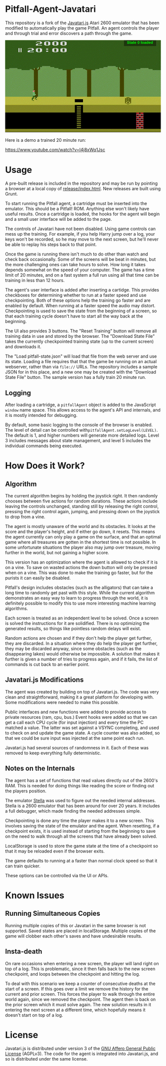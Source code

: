 # Pitfall-Agent-Javatari

This repository is a fork of the [Javatari.js](http://javatari.org/) Atari 2600 emulator that has been modified to automatically play the game Pitfall.  An agent controls the player and through trial and error discovers a path through the game.


![ScreenShot](pitfall-demo.gif)

Here is a demo a trained 20 minute run:

https://www.youtube.com/watch?v=I4j8xWq1Jsc


# Usage

A pre-built release is included in the repository and may be run by pointing a browser at a local copy of [release/index.html](release/index.html).  New releases are built using Grunt.

To start running the Pitfall agent, a cartridge must be inserted into the emulator.  This should be a Pitfall! ROM.  Anything else won't likely have useful results.  Once a cartridge is loaded, the hooks for the agent will begin and a small user interface will be added to the page.

The controls of Javatari have not been disabled.  Using game controls can mess up the training.  For example, if you help Harry jump over a log, your keys won't be recorded, so he may move to the next screen, but he'll never be able to replay his steps back to that point.

Once the game is running there isn't much to do other than watch and check back occasionally.  Some of the screens will be beat in minutes, but the more challenging ones can take hours to solve.  How long it takes depends somewhat on the speed of your computer.  The game has a time limit of 20 minutes, and on a fast system a full run using all that time can be training in less than 12 hours.

The agent's user interface is added after inserting a cartidge.  This provides checkboxes for determining whether to run at a faster speed and use checkpointing.  Both of these options help the training go faster and are enabled by default.  When running at a faster speed the audio may distort. Checkpointing is used to save the state from the beginning of a screen, so that each training cycle doesn't have to start all the way back at the beginning.

The UI also provides 3 buttons.  The "Reset Training" button will remove all training data in use and stored by the browser.  The "Download State File" takes the currently checkpointed training state (up to the current screen) and downloads it.

The "Load pitfall-state.json" will load that file from the web server and use its state.  Loading a file requires that that the game be running on an actual webserver, rather than via `file://` URLs.  The repository includes a sample JSON for in this place, and a new one may be created with the "Download State File" button.  The sample version has a fully train 20 minute run.


## Logging

After loading a cartridge, a `pitfallAgent` object is added to the JavaScript `window` name space.  This allows access to the agent's API and internals, and it is mostly intended for debugging.

By default, some basic logging to the console of the browser is enabled.  The level of detail can be controlled with`pitfallAgent.setLogLevel(LEVEL)`.  The default is 1, and higher numbers will generate more detailed logs.  Level 3 includes messages about state management, and level 5 includes the individual commands being executed.


# How Does it Work?

## Algorithm

The current algorithm begins by holding the joystick right.  It then randomly chooses between five actions for random durations.  These actions include leaving the controls unchanged, standing still by releasing the right control, pressing the right control again, jumping, and pressing down on the joystick to drop from a vine.

The agent is mostly unaware of the world and its obstacles.  It looks at the score and the player's height, and if either go down, it resets.  This means the agent currently can only play a game on the surface, and that an optimal game where all treasures are gotten in the shortest time is not possible.  In some unfortunate situations the player also may jump over treasure, moving further in the world, but not gaining a higher score.

This version has an optimization where the agent is allowed to check if it is on a vine.  To save on wasted actions the down button will only be pressed when on a vine.  This was done to make the training go faster, but for the purists it can easily be disabled.

Pitfall's design includes obstacles (such as the alligators) that can take a long time to randomly get past with this style.  While the current algorithm demonstrates an easy way to learn to progress through the world, it is definitely possible to modify this to use more interesting machine learning algorithms.

Each screen is treated as an independent level to be solved.  Once a screen is solved the instructions for it are solidified.  There is no optimizing the generated results, so things like pointless random delays will exist.

Random actions are chosen and if they don't help the player get further, they are discarded.  In a situation where they do help the player get further, they may be discarded anyway, since some obstacles (such as the disappearing lakes) would otherwise be impossible.  A solution that makes it further is given a number of tries to progress again, and if it fails, the list of commands is cut back to an earlier point.


## Javatari.js Modifications

The agent was created by building on top of Javatari.js. The code was very clean and straightforward, making it a great platform for developing with.  Some modifications were needed to make this possible.

Public interfaces and new functions were added to provide access to private resources (ram, cpu, bus.) Event hooks were added so that we can get a call each CPU cycle (for input injection) and every time the PC matched a value.  The latter was set against a VSYNC completing, and used to check on and update the game state.  A cycle counter was also added, so that we could be sure input was injected at the same point each run.

Javatari.js had several sources of randomness in it.  Each of these was removed to keep everything fully deterministic.


## Notes on the Internals

The agent has a set of functions that read values directly out of the 2600's RAM. This is needed for doing things like reading the score or finding out the players position.

The emulator [Stella](http://stella.sourceforge.net/) was used to figure out the needed internal addresses.  Stella is a 2600 emulator that has been around for over 20 years.  It includes a full debugger, which made finding the needed addresses simple.

Checkpointing is done any time the player makes it to a new screen.  This involves saving the state of the emulator and the agent.  When resetting, if a checkpoint exists, it is used instead of starting from the beginning to save on the need to walk through all the screens that have already been solved.

LocalStorage is used to store the game state at the time of a checkpoint so that it may be reloaded even if the browser exits.

The game defaults to running at a faster than normal clock speed so that it can train quicker.

These options can be controlled via the UI or APIs.


# Known Issues

## Running Simultaneous Copies

Running multiple copies of this or Javatari in the same browser is not supported.  Saved states are placed in localStorage.  Multiple copies of the game will clobber each other's saves and have undesirable results.

## Insta-death

On rare occasions when entering a new screen, the player will land right on top of a log.  This is problematic, since it then falls back to the new screen checkpoint, and loops between the checkpoint and hitting the log.

To deal with this scenario we keep a counter of consecutive deaths at the start of a screen.  If this goes over a limit we remove the history for the current and prior screen.  This forces the player to walk through the entire world again, since we removed the checkpoint.  The agent then is back on the prior screen which it must solve again.   The new solution results in it entering the next screen at a different time, which hopefully means it doesn't start on top of a log.


# License

Javatari.js is distributed under version 3 of the [GNU Affero General Public License](https://www.gnu.org/licenses/agpl-3.0.en.html) (AGPLv3).  The code for the agent is integrated into Javatari.js, and so is distributed under the same license.
